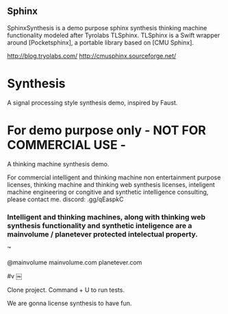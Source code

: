 ## Sphinx

SphinxSynthesis is a demo purpose sphinx synthesis thinking machine functionality modeled after Tyrolabs TLSphinx. TLSphinx is a Swift wrapper around [Pocketsphinx], a portable library based on [CMU Sphinx].

http://blog.tryolabs.com/
http://cmusphinx.sourceforge.net/

# Synthesis

A signal processing style synthesis demo, inspired by Faust.

# For demo purpose only - NOT FOR COMMERCIAL USE -

A thinking machine synthesis demo.

For commercial intelligent and thinking machine non entertainment purpose licenses, thinking machine and thinking web synthesis licenses, inteligent machine engineering or congitive and synthetic intelligence consulting, please contact me. discord: .gg/qEaspkC

### Intelligent and thinking machines, along with thinking web synthesis functionality and synthetic inteligence are a mainvolume / planetever protected intelectual property. 
™

@mainvolume
mainvolume.com
planetever.com

#v
￼ 

Clone project.
Command + U to run tests. 


We are gonna license synthesis to have fun. 
